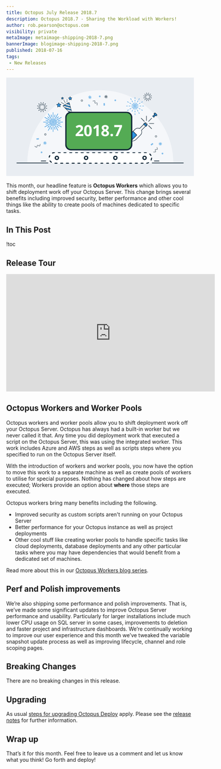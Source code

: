 ```yaml
---
title: Octopus July Release 2018.7
description: Octopus 2018.7 - Sharing the Workload with Workers!
author: rob.pearson@octopus.com
visibility: private
metaImage: metaimage-shipping-2018-7.png
bannerImage: blogimage-shipping-2018-7.png
published: 2018-07-16
tags:
 - New Releases
---
```


![Octopus Deploy 2018.7 release banner](blogimage-shipping-2018-7.png)

This month, our headline feature is **Octopus Workers** which allows you to shift deployment work off your Octopus Server.  This change brings several benefits including improved security, better performance and other cool things like the ability to create pools of machines dedicated to specific tasks. 

## In This Post

!toc

## Release Tour

<iframe width="560" height="315" src="https://www.youtube.com/embed/N4uBvgB3ehM" frameborder="0" allowfullscreen></iframe>

## Octopus Workers and Worker Pools 

Octopus workers and worker pools allow you to shift deployment work off your Octopus Server. Octopus has always had a built-in worker but we never called it that. Any time you did deployment work that executed a script on the Octopus Server, this was using the integrated worker. This work includes Azure and AWS steps as well as scripts steps where you specified to run on the Octopus Server itself.

With the introduction of workers and worker pools, you now have the option to move this work to a separate machine as well as create pools of workers to utilise for special purposes. Nothing has changed about how steps are executed; Workers provide an option about **where** those steps are executed.

Octopus workers bring many benefits including the following.

* Improved security as custom scripts aren't running on your Octopus Server
* Better performance for your Octopus instance as well as project deployments 
* Other cool stuff like creating worker pools to handle specific tasks like cloud deployments, database deployments and any other particular tasks where you may have dependencies that would benefit from a dedicated set of machines. 

Read more about this in our [Octopus Workers blog series](https://octopus.com/blog/tag/Workers).

## Perf and Polish improvements

We’re also shipping some performance and polish improvements. That is, we’ve made some significant updates to improve Octopus Server performance and usability. Particularly for larger installations include much lower CPU usage on SQL server in some cases, improvements to deletion and faster project and infrastructure dashboards. We’re continually working to improve our user experience and this month we’ve tweaked the variable snapshot update process as well as improving lifecycle, channel and role scoping pages. 

## Breaking Changes

There are no breaking changes in this release.

## Upgrading

As usual [steps for upgrading Octopus Deploy](https://octopus.com/docs/administration/upgrading) apply. Please see the [release notes](https://octopus.com/downloads/compare?to=2018.7.0) for further information.

## Wrap up

That’s it for this month. Feel free to leave us a comment and let us know what you think! Go forth and deploy!
